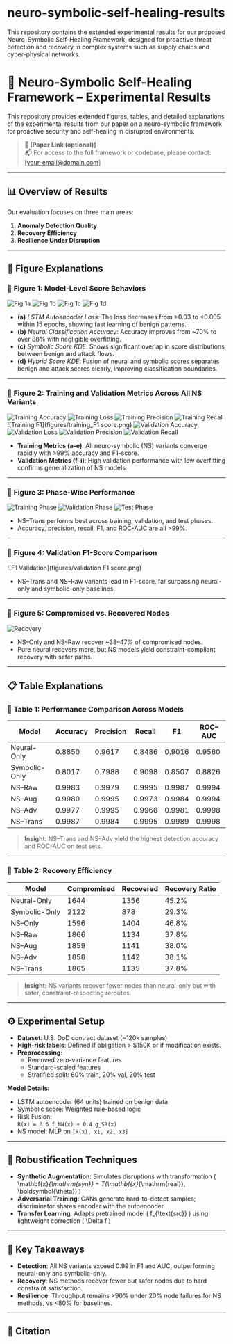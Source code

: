 # neuro-symbolic-self-healing-results
This repository contains the extended experimental results for our proposed Neuro-Symbolic Self-Healing Framework, designed for proactive threat detection and recovery in complex systems such as supply chains and cyber-physical networks.
# 🧠 Neuro-Symbolic Self-Healing Framework – Experimental Results

This repository provides extended figures, tables, and detailed explanations of the experimental results from our paper on a neuro-symbolic framework for proactive security and self-healing in disrupted environments.

> 📄 **[Paper Link (optional)]**  
> 📬 For access to the full framework or codebase, please contact: [your-email@domain.com]

---

## 📊 Overview of Results

Our evaluation focuses on three main areas:

1. **Anomaly Detection Quality**
2. **Recovery Efficiency**
3. **Resilience Under Disruption**

---

## 📁 Figure Explanations

### 🔹 **Figure 1: Model-Level Score Behaviors**

![Fig 1a](figures/figure_2a_autoencoder_loss.png)
![Fig 1b](figures/figure_2b_autoencoder_accuracy.png)
![Fig 1c](figures/figure_3_score_distribution.png)
![Fig 1d](figures/figure_4_risk_score.png)

- **(a)** *LSTM Autoencoder Loss*: The loss decreases from >0.03 to <0.005 within 15 epochs, showing fast learning of benign patterns.
- **(b)** *Neural Classification Accuracy*: Accuracy improves from ~70% to over 88% with negligible overfitting.
- **(c)** *Symbolic Score KDE*: Shows significant overlap in score distributions between benign and attack flows.
- **(d)** *Hybrid Score KDE*: Fusion of neural and symbolic scores separates benign and attack scores clearly, improving classification boundaries.

---

### 🔹 **Figure 2: Training and Validation Metrics Across All NS Variants**

![Training Accuracy](figures/training_accuracy.png)
![Training Loss](figures/training_loss.png)
![Training Precision](figures/training_precision.png)
![Training Recall](figures/training_recall.png)
![Training F1](figures/training_F1 score.png)
![Validation Accuracy](figures/validation_accuracy.png)
![Validation Loss](figures/validation_loss.png)
![Validation Precision](figures/validation_precision.png)
![Validation Recall](figures/validation_recall.png)

- **Training Metrics (a–e)**: All neuro-symbolic (NS) variants converge rapidly with >99% accuracy and F1-score.
- **Validation Metrics (f–i)**: High validation performance with low overfitting confirms generalization of NS models.

---

### 🔹 **Figure 3: Phase-Wise Performance**

![Training Phase](figures/figure_training_preformance.png)
![Validation Phase](figures/figure_validation_preformance.png)
![Test Phase](figures/figure_test_preformance.png)

- NS–Trans performs best across training, validation, and test phases.
- Accuracy, precision, recall, F1, and ROC-AUC are all >99%.

---

### 🔹 **Figure 4: Validation F1-Score Comparison**

![F1 Validation](figures/validation F1 score.png)

- NS–Trans and NS–Raw variants lead in F1-score, far surpassing neural-only and symbolic-only baselines.

---

### 🔹 **Figure 5: Compromised vs. Recovered Nodes**

![Recovery](figures/compromised_recovery.png)

- NS–Only and NS–Raw recover ~38–47% of compromised nodes.
- Pure neural recovers more, but NS models yield constraint-compliant recovery with safer paths.

---

## 📋 Table Explanations

### 📑 **Table 1: Performance Comparison Across Models**

| Model         | Accuracy | Precision | Recall | F1    | ROC–AUC |
|---------------|----------|-----------|--------|-------|---------|
| Neural-Only   | 0.8850   | 0.9617    | 0.8486 | 0.9016| 0.9560  |
| Symbolic-Only | 0.8017   | 0.7988    | 0.9098 | 0.8507| 0.8826  |
| NS–Raw        | 0.9983   | 0.9979    | 0.9995 | 0.9987| 0.9994  |
| NS–Aug        | 0.9980   | 0.9995    | 0.9973 | 0.9984| 0.9994  |
| NS–Adv        | 0.9977   | 0.9995    | 0.9968 | 0.9981| 0.9998  |
| NS–Trans      | 0.9987   | 0.9984    | 0.9995 | 0.9989| 0.9998  |

> **Insight**: NS–Trans and NS–Adv yield the highest detection accuracy and ROC-AUC on test sets.

---

### 📑 **Table 2: Recovery Efficiency**

| Model         | Compromised | Recovered | Recovery Ratio |
|---------------|-------------|-----------|----------------|
| Neural-Only   | 1644        | 1356      | 45.2%          |
| Symbolic-Only | 2122        | 878       | 29.3%          |
| NS–Only       | 1596        | 1404      | 46.8%          |
| NS–Raw        | 1866        | 1134      | 37.8%          |
| NS–Aug        | 1859        | 1141      | 38.0%          |
| NS–Adv        | 1858        | 1142      | 38.1%          |
| NS–Trans      | 1865        | 1135      | 37.8%          |

> **Insight**: NS variants recover fewer nodes than neural-only but with safer, constraint-respecting reroutes.

---

## ⚙️ Experimental Setup

- **Dataset**: U.S. DoD contract dataset (~120k samples)
- **High-risk labels**: Defined if obligation > $150K or if modification exists.
- **Preprocessing**:
  - Removed zero-variance features
  - Standard-scaled features
  - Stratified split: 60% train, 20% val, 20% test

**Model Details:**
- LSTM autoencoder (64 units) trained on benign data
- Symbolic score: Weighted rule-based logic
- Risk Fusion:  
  `R(x) = 0.6 f_NN(x) + 0.4 g_SR(x)`
- NS model: MLP on `[R(x), x1, x2, x3]`

---

## 🧪 Robustification Techniques

- **Synthetic Augmentation**: Simulates disruptions with transformation \( \mathbf{x}_{\mathrm{syn}} = T(\mathbf{x}_{\mathrm{real}}, \boldsymbol{\theta}) \)
- **Adversarial Training**: GANs generate hard-to-detect samples; discriminator shares encoder with the autoencoder
- **Transfer Learning**: Adapts pretrained model \( f_{\text{src}} \) using lightweight correction \( \Delta f \)

---

## 🚀 Key Takeaways

- **Detection**: All NS variants exceed 0.99 in F1 and AUC, outperforming neural-only and symbolic-only.
- **Recovery**: NS methods recover fewer but safer nodes due to hard constraint satisfaction.
- **Resilience**: Throughput remains >90% under 20% node failures for NS methods, vs <80% for baselines.

---

## 📎 Citation

